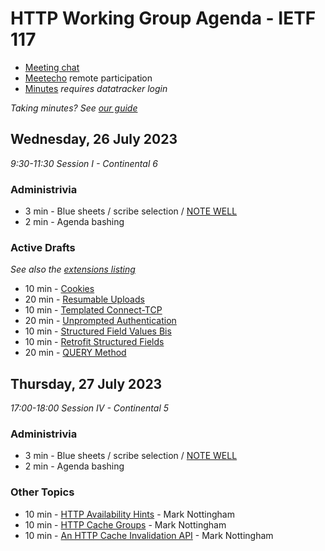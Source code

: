 # HTTP Working Group Agenda - IETF 117

* [Meeting chat](https://zulip.ietf.org/#narrow/stream/httpbis)
* [Meetecho]() remote participation
* [Minutes](https://notes.ietf.org/notes-ietf-117-httpbis) _requires datatracker login_

*Taking minutes? See [our guide](https://github.com/httpwg/wiki/wiki/TakingMinutes)*


## Wednesday, 26 July 2023

_9:30-11:30 Session I - Continental 6_


### Administrivia

*  3 min - Blue sheets / scribe selection / [NOTE WELL](https://www.ietf.org/about/note-well/)
*  2 min - Agenda bashing

### Active Drafts

_See also the [extensions listing](https://httpwg.org/http-extensions/)_

* 10 min - [Cookies](https://datatracker.ietf.org/doc/draft-ietf-httpbis-rfc6265bis)
* 20 min - [Resumable Uploads](https://datatracker.ietf.org/doc/draft-ietf-httpbis-resumable-upload)
* 10 min - [Templated Connect-TCP](https://datatracker.ietf.org/doc/draft-ietf-httpbis-connect-tcp)
* 20 min - [Unprompted Authentication](https://datatracker.ietf.org/doc/draft-ietf-httpbis-unprompted-auth)
* 10 min - [Structured Field Values Bis](https://datatracker.ietf.org/doc/draft-ietf-httpbis-sfbis)
* 10 min - [Retrofit Structured Fields](https://datatracker.ietf.org/doc/draft-ietf-httpbis-retrofit)
* 20 min - [QUERY Method](https://datatracker.ietf.org/doc/draft-ietf-httpbis-safe-method-w-body)


## Thursday, 27 July 2023

_17:00-18:00 Session IV - Continental 5_

### Administrivia

*  3 min - Blue sheets / scribe selection / [NOTE WELL](https://www.ietf.org/about/note-well/)
*  2 min - Agenda bashing


### Other Topics

*  10 min - [HTTP Availability Hints](https://datatracker.ietf.org/doc/draft-nottingham-http-availability-hints/) - Mark Nottingham
*  10 min - [HTTP Cache Groups](https://datatracker.ietf.org/doc/draft-nottingham-http-cache-groups/) - Mark Nottingham
*  10 min - [An HTTP Cache Invalidation API](https://datatracker.ietf.org/doc/draft-nottingham-http-invalidation/) - Mark Nottingham

